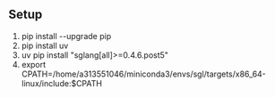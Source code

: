 ## Setup

1. pip install --upgrade pip
2. pip install uv
3. uv pip install "sglang[all]>=0.4.6.post5"
4. export CPATH=/home/a313551046/miniconda3/envs/sgl/targets/x86_64-linux/include:$CPATH


